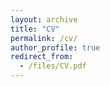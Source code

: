 ```yaml
---
layout: archive
title: "CV"
permalink: /cv/
author_profile: true
redirect_from:
  - /files/CV.pdf
---
```


